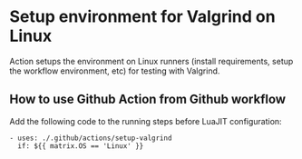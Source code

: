 # Setup environment for Valgrind on Linux

Action setups the environment on Linux runners (install requirements, setup the
workflow environment, etc) for testing with Valgrind.

## How to use Github Action from Github workflow

Add the following code to the running steps before LuaJIT configuration:
```
- uses: ./.github/actions/setup-valgrind
  if: ${{ matrix.OS == 'Linux' }}
```